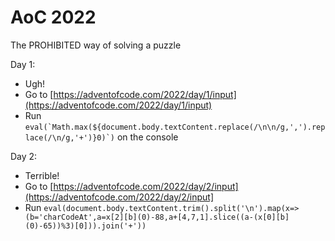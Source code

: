 # AoC 2022

The PROHIBITED way of solving a puzzle

Day 1:
- Ugh!
- Go to [https://adventofcode.com/2022/day/1/input](https://adventofcode.com/2022/day/1/input)
- Run ```eval(`Math.max(${document.body.textContent.replace(/\n\n/g,',').replace(/\n/g,'+')}0)`)``` on the console

Day 2:
- Terrible!
- Go to [https://adventofcode.com/2022/day/2/input](https://adventofcode.com/2022/day/2/input]
- Run ```eval(document.body.textContent.trim().split('\n').map(x=>(b='charCodeAt',a=x[2][b](0)-88,a+[4,7,1].slice((a-(x[0][b](0)-65))%3)[0])).join('+'))```
